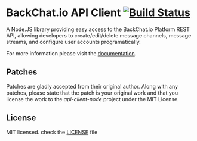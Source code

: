 # BackChat.io API Client [![Build Status](https://secure.travis-ci.org/backchatio/api-client-node.png?branch=master)](http://travis-ci.org/backchatio/api-client-node)

A Node.JS library providing easy access to the BackChat.io Platform REST API, allowing developers to create/edit/delete message channels, message streams, and configure user accounts programatically.

For more information please visit the [documentation](http://backchatio.github.com/api-client-node).

## Patches
Patches are gladly accepted from their original author. Along with any patches, please state that the patch is your original work and that you license the work to the *api-client-node* project under the MIT License.

## License
MIT licensed. check the [LICENSE](https://github.com/backchatio/api-client-node/blob/master/LICENSE) file